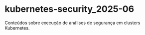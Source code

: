 # kubernetes-security_2025-06
Conteúdos sobre execução de análises de segurança em clusters Kubernetes.
